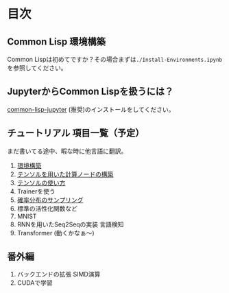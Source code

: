 
# 目次

## Common Lisp 環境構築

Common Lispは初めてですか？その場合まずは`./Install-Environments.ipynb`を参照してください。

## JupyterからCommon Lispを扱うには？

[common-lisp-jupyter](https://github.com/yitzchak/common-lisp-jupyter) (推奨)のインストールをしてください。

## チュートリアル 項目一覧（予定）

まだ書いてる途中、暇な時に他言語に翻訳。

1. [環境構築](https://github.com/hikettei/cl-waffe/blob/main/tutorials/jp/Install_Environments.ipynb)
2. [テンソルを用いた計算ノードの構築](https://github.com/hikettei/cl-waffe/blob/main/tutorials/jp/Nodes.ipynbs)
3. [テンソルの使い方](https://github.com/hikettei/cl-waffe/blob/main/tutorials/jp/Tensor.ipynb)
4. Trainerを使う
5. [確率分布のサンプリング](https://github.com/hikettei/cl-waffe/blob/main/tutorials/jp/Distributions.ipynb)
6. 標準の活性化関数など
7. MNIST
8. RNNを用いたSeq2Seqの実装 言語検知
9. Transformer (動くかなぁ〜)

## 番外編

1. バックエンドの拡張 SIMD演算
2. CUDAで学習